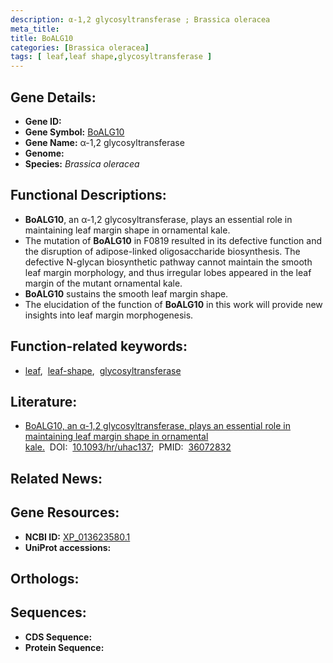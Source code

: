 ```yaml
---
description: α-1,2 glycosyltransferase ; Brassica oleracea
meta_title:
title: BoALG10
categories: [Brassica oleracea]
tags: [ leaf,leaf shape,glycosyltransferase ]
---
```


## Gene Details:
- **Gene ID:** []()
- **Gene Symbol:** <u>BoALG10</u>
- **Gene Name:** α-1,2 glycosyltransferase
- **Genome:** []()
- **Species:** *Brassica oleracea*

## Functional Descriptions:
   - **BoALG10**, an α-1,2 glycosyltransferase, plays an essential role in maintaining leaf margin shape in ornamental kale.
   - The mutation of **BoALG10** in F0819 resulted in its defective function and the disruption of adipose-linked oligosaccharide biosynthesis. The defective N-glycan biosynthetic pathway cannot maintain the smooth leaf margin morphology, and thus irregular lobes appeared in the leaf margin of the mutant ornamental kale.
   - **BoALG10** sustains the smooth leaf margin shape.
   - The elucidation of the function of **BoALG10** in this work will provide new insights into leaf margin morphogenesis.

## Function-related keywords:
   - [leaf](/tags/leaf/),&nbsp;&nbsp;[leaf-shape](/tags/leaf-shape/),&nbsp;&nbsp;[glycosyltransferase](/tags/glycosyltransferase/)

## Literature:
   - [BoALG10, an α-1,2 glycosyltransferase, plays an essential role in maintaining leaf margin shape in ornamental kale.](https://doi.org/10.1093/hr/uhac137)&nbsp;&nbsp;DOI:&nbsp;&nbsp;[10.1093/hr/uhac137](https://doi.org/10.1093/hr/uhac137);&nbsp;&nbsp;PMID:&nbsp;&nbsp;[36072832](https://pubmed.ncbi.nlm.nih.gov/36072832/)

## Related News:

## Gene Resources:
- **NCBI ID:**  [XP_013623580.1](https://www.ncbi.nlm.nih.gov/gene/?term=XP_013623580.1)
- **UniProt accessions:**  [](https://www.uniprot.org/uniprotkb//entry)

## Orthologs:

## Sequences:
- **CDS Sequence:**
- **Protein Sequence:**
